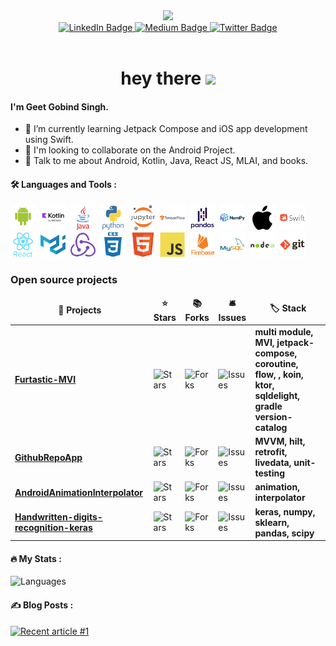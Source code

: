 <div id="header" align="center">
  <img src="https://github.com/geetgobindsingh/geetgobindsingh/assets/8836820/1db3b47e-29fa-4f9a-b045-2c23b02e7042.gif" width="100"/>
  <div id="badges">
  <a href="https://www.linkedin.com/in/geetgobindsingh/">
    <img src="https://img.shields.io/badge/LinkedIn-blue?style=for-the-badge&logo=linkedin&logoColor=white" alt="LinkedIn Badge"/>
  </a>
  <a href="https://medium.com/@geetgobindsingh">
    <img src="https://img.shields.io/badge/medium-%2312100E.svg?&style=for-the-badge&logo=medium&logoColor=white" alt="Medium Badge"/>
  </a>
  <a href="https://twitter.com/geetgobindsingh?lang=en">
    <img src="https://img.shields.io/badge/Twitter-blue?style=for-the-badge&logo=twitter&logoColor=white" alt="Twitter Badge"/>
  </a>
  </div>
  <img src="https://komarev.com/ghpvc/?username=geetgobindsingh&style=flat-square&color=blue" alt=""/>
  <h1>
  hey there
    <img src="https://media.giphy.com/media/hvRJCLFzcasrR4ia7z/giphy.gif" width="30px"/>
  </h1>
</div>


#### I'm Geet Gobind Singh.

- 🌱 I’m currently learning Jetpack Compose and iOS app development using Swift.
- 👯 I'm looking to collaborate on the Android Project.
- 💬 Talk to me about Android, Kotlin, Java, React JS, MLAI, and books.

#### :hammer_and_wrench: Languages and Tools :
<div>
  <img src="https://github.com/devicons/devicon/blob/master/icons/android/android-original-wordmark.svg" title="Android" alt="Android" width="40" height="40"/>&nbsp;
  <img src="https://github.com/devicons/devicon/blob/master/icons/kotlin/kotlin-original-wordmark.svg" title="Kotlin" alt="Kotlin" width="40" height="40"/>&nbsp;
  <img src="https://github.com/devicons/devicon/blob/master/icons/java/java-original-wordmark.svg" title="Java" alt="Java" width="40" height="40"/>&nbsp;
  <img src="https://github.com/devicons/devicon/blob/master/icons/python/python-original-wordmark.svg" title="Python" alt="Python" width="40" height="40"/>&nbsp;
  <img src="https://github.com/devicons/devicon/blob/master/icons/jupyter/jupyter-original-wordmark.svg" title="Jupyter" alt="Jupyter" width="40" height="40"/>&nbsp;
  <img src="https://github.com/devicons/devicon/blob/master/icons/tensorflow/tensorflow-original-wordmark.svg" title="Tensorflow" alt="Tensorflow" width="40" height="40"/>&nbsp;
  <img src="https://github.com/devicons/devicon/blob/master/icons/pandas/pandas-original-wordmark.svg" title="Pandas" alt="Pandas" width="40" height="40"/>&nbsp;
  <img src="https://github.com/devicons/devicon/blob/master/icons/numpy/numpy-original-wordmark.svg" title="Numpy" alt="Numpy" width="40" height="40"/>&nbsp;
  <img src="https://github.com/devicons/devicon/blob/master/icons/apple/apple-original.svg" title="Apple" alt="Apple" width="40" height="40"/>&nbsp;
  <img src="https://github.com/devicons/devicon/blob/master/icons/swift/swift-original-wordmark.svg" title="Swift" alt="Swift" width="40" height="40"/>&nbsp;
  <img src="https://github.com/devicons/devicon/blob/master/icons/react/react-original-wordmark.svg" title="React" alt="React" width="40" height="40"/>&nbsp;
  <img src="https://github.com/devicons/devicon/blob/master/icons/materialui/materialui-original.svg" title="Material UI" alt="Material UI" width="40" height="40"/>&nbsp;
  <img src="https://github.com/devicons/devicon/blob/master/icons/redux/redux-original.svg" title="Redux" alt="Redux " width="40" height="40"/>&nbsp;
  <img src="https://github.com/devicons/devicon/blob/master/icons/css3/css3-plain-wordmark.svg"  title="CSS3" alt="CSS" width="40" height="40"/>&nbsp;
  <img src="https://github.com/devicons/devicon/blob/master/icons/html5/html5-original.svg" title="HTML5" alt="HTML" width="40" height="40"/>&nbsp;
  <img src="https://github.com/devicons/devicon/blob/master/icons/javascript/javascript-original.svg" title="JavaScript" alt="JavaScript" width="40" height="40"/>&nbsp;
  <img src="https://github.com/devicons/devicon/blob/master/icons/firebase/firebase-plain-wordmark.svg" title="Firebase" alt="Firebase" width="40" height="40"/>&nbsp;
  <img src="https://github.com/devicons/devicon/blob/master/icons/mysql/mysql-original-wordmark.svg" title="MySQL"  alt="MySQL" width="40" height="40"/>&nbsp;
  <img src="https://github.com/devicons/devicon/blob/master/icons/nodejs/nodejs-original-wordmark.svg" title="NodeJS" alt="NodeJS" width="40" height="40"/>&nbsp;
  <img src="https://github.com/devicons/devicon/blob/master/icons/git/git-original-wordmark.svg" title="Git" **alt="Git" width="40" height="40"/>
</div>

<h3>Open source projects</h3>
<table>
  <thead align="center">
    <tr border: none;>
      <td><b>🎁 Projects</b></td>
      <td><b>⭐ Stars</b></td>
      <td><b>📚 Forks</b></td>
      <td><b>🛎 Issues</b></td>
      <td><b>🏷️ Stack</b></td>
    </tr>
  </thead>
  <tbody>
    <tr>
      <td><a href="https://github.com/geetgobindsingh/Furtastic-MVI"><b>Furtastic-MVI</b></a></td>
      <td><img alt="Stars" src="https://img.shields.io/github/stars/geetgobindsingh/Furtastic-MVI?style=flat-square&labelColor=343b41"/></td>
      <td><img alt="Forks" src="https://img.shields.io/github/forks/geetgobindsingh/Furtastic-MVI?style=flat-square&labelColor=343b41"/></td>
      <td><img alt="Issues" src="https://img.shields.io/github/issues/geetgobindsingh/Furtastic-MVI?style=flat-square&labelColor=343b41"/></td>
      <td><b>multi module, MVI, jetpack-compose, coroutine, flow, , koin, ktor, sqldelight, gradle version-catalog</b></td>
    </tr>  
     <tr>
      <td><a href="https://github.com/geetgobindsingh/GithubRepoApp"><b>GithubRepoApp</b></a></td>
      <td><img alt="Stars" src="https://img.shields.io/github/stars/geetgobindsingh/GithubRepoApp?style=flat-square&labelColor=343b41"/></td>
      <td><img alt="Forks" src="https://img.shields.io/github/forks/geetgobindsingh/GithubRepoApp?style=flat-square&labelColor=343b41"/></td>
      <td><img alt="Issues" src="https://img.shields.io/github/issues/geetgobindsingh/GithubRepoApp?style=flat-square&labelColor=343b41"/></td>
      <td><b>MVVM, hilt, retrofit, livedata, unit-testing</b></td>
    </tr>
   <tr>
      <td><a href="https://github.com/geetgobindsingh/AndroidAnimationInterpolator"><b>AndroidAnimationInterpolator</b></a></td>
      <td><img alt="Stars" src="https://img.shields.io/github/stars/geetgobindsingh/AndroidAnimationInterpolator?style=flat-square&labelColor=343b41"/></td>
      <td><img alt="Forks" src="https://img.shields.io/github/forks/geetgobindsingh/AndroidAnimationInterpolator?style=flat-square&labelColor=343b41"/></td>
      <td><img alt="Issues" src="https://img.shields.io/github/issues/geetgobindsingh/AndroidAnimationInterpolator?style=flat-square&labelColor=343b41"/></td>
      <td><b>animation, interpolator</b></td>
    </tr>
    <tr>
      <td><a href="https://github.com/geetgobindsingh/Handwritten-digits-recognition-keras"><b>Handwritten-digits-recognition-keras</b></a></td>
      <td><img alt="Stars" src="https://img.shields.io/github/stars/geetgobindsingh/Handwritten-digits-recognition-keras?style=flat-square&labelColor=343b41"/></td>
      <td><img alt="Forks" src="https://img.shields.io/github/forks/geetgobindsingh/Handwritten-digits-recognition-keras?style=flat-square&labelColor=343b41"/></td>
      <td><img alt="Issues" src="https://img.shields.io/github/issues/geetgobindsingh/Handwritten-digits-recognition-keras?style=flat-square&labelColor=343b41"/></td>
      <td><b>keras, numpy, sklearn, pandas, scipy</b></td>
    </tr>
  </tbody>
</table>

#### :fire: My Stats :
<div>
  <img alt="Languages" src="https://github-readme-stats.vercel.app/api/top-langs/?username=geetgobindsingh" />  
</div>


#### :writing_hand: Blog Posts :
<div>
  <a target="_blank" href="https://github-readme-medium-recent-article.vercel.app/medium/@geetgobindsingh/0"><img src="https://github-readme-medium-recent-article.vercel.app/medium/@geetgobindsingh/0" alt="Recent article #1"></a>
</div>

